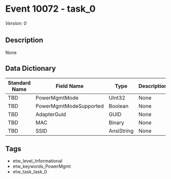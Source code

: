 # Event 10072 - task_0
###### Version: 0

## Description
None

## Data Dictionary
|Standard Name|Field Name|Type|Description|Sample Value|
|---|---|---|---|---|
|TBD|PowerMgmtMode|UInt32|None|`None`|
|TBD|PowerMgmtModeSupported|Boolean|None|`None`|
|TBD|AdapterGuid|GUID|None|`None`|
|TBD|MAC|Binary|None|`None`|
|TBD|SSID|AnsiString|None|`None`|

## Tags
* etw_level_Informational
* etw_keywords_PowerMgmt
* etw_task_task_0